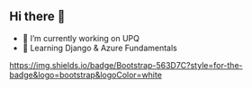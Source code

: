 ## Hi there 👋
- 🔭 I’m currently working on UPQ
- 🌱 Learning Django & Azure Fundamentals



https://img.shields.io/badge/Bootstrap-563D7C?style=for-the-badge&logo=bootstrap&logoColor=white



<!--
**loky05/loky05** is a ✨ _special_ ✨ repository because its `README.md` (this file) appears on your GitHub profile.

Here are some ideas to get you started:

- 🔭 I’m currently working on ...
- 🌱 I’m currently learning ...
- 👯 I’m looking to collaborate on ...
- 🤔 I’m looking for help with ...
- 💬 Ask me about ...
- 📫 How to reach me: ...
- 😄 Pronouns: ...
- ⚡ Fun fact: ...
-->
